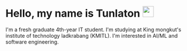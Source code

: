 # Hello, my name is Tunlaton <img src="https://raw.githubusercontent.com/MartinHeinz/MartinHeinz/master/wave.gif" width="30px">

I'm a fresh graduate 4th-year IT student. I'm studying at King mongkut's institute of technology ladkrabang (KMITL).
I'm interested in AI/ML and software engineering.


